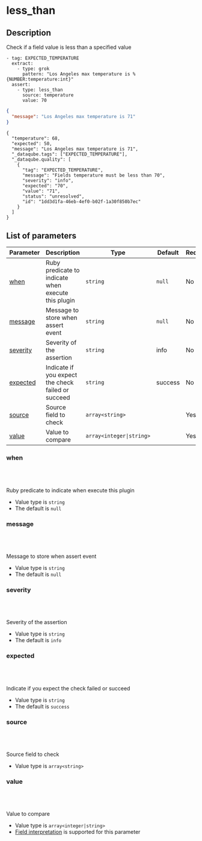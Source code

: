 # less_than <Badge type='tip' text='community' vertical='top' />

## Description

Check if a field value is less than a specified value


<CodeGroup>
  <CodeGroupItem title='CONFIG'>

```yaml{6-8}
- tag: EXPECTED_TEMPERATURE
  extract:
    - type: grok
      pattern: "Los Angeles max temperature is %{NUMBER:temperature:int}"
  assert:
    - type: less_than
      source: temperature
      value: 70
```

  </CodeGroupItem>
  <CodeGroupItem title='EVENT'>

```json
{
  "message": "Los Angeles max temperature is 71"
}
```

  </CodeGroupItem>
  <CodeGroupItem title='OUTPUT'>

```json{6-16}
{
  "temperature": 68,
  "expected": 50,
  "message": "Los Angeles max temperature is 71",
  "_dataqube.tags": ["EXPECTED_TEMPERATURE"],
  "_dataqube.quality": [
    {
      "tag": "EXPECTED_TEMPERATURE",
      "message": "Fields temperature must be less than 70",
      "severity": "info",
      "expected": "70",
      "value": "71",
      "status": "unresolved",
      "id": "1dd3d1fa-46eb-4ef0-b02f-1a30f850b7ec"
    }
  ]
}
```

  </CodeGroupItem>
</CodeGroup>
  

## List of parameters

| Parameter | Description | Type | Default | Required |
|---|---|---|---|---|
| [when](#when) | Ruby predicate to indicate when execute this plugin | <code>string</code> | `null` | No |
| [message](#message) | Message to store when assert event | <code>string</code> | `null` | No |
| [severity](#severity) | Severity of the assertion | <code>string</code> | info | No |
| [expected](#expected) | Indicate if you expect the check failed or succeed | <code>string</code> | success | No |
| [source](#source) | Source field to check | <code>array&lt;string&gt;</code> |  | Yes |
| [value](#value) | Value to compare | <code>array&lt;integer&#124;string&gt;</code> |  | Yes |

### when

<br/>
<Badge type='warning' text='optional' vertical='bottom' />
<br/><br/>
Ruby predicate to indicate when execute this plugin

- Value type is <code>string</code>
- The default is `null`

### message

<br/>
<Badge type='warning' text='optional' vertical='bottom' />
<br/><br/>
Message to store when assert event

- Value type is <code>string</code>
- The default is `null`

### severity

<br/>
<Badge type='warning' text='optional' vertical='bottom' />
<br/><br/>
Severity of the assertion

- Value type is <code>string</code>
- The default is `info`

### expected

<br/>
<Badge type='warning' text='optional' vertical='bottom' />
<br/><br/>
Indicate if you expect the check failed or succeed

- Value type is <code>string</code>
- The default is `success`

### source

<br/>
<Badge type='tip' text='required' vertical='bottom' />
<br/><br/>
Source field to check

- Value type is <code>array&lt;string&gt;</code>

### value

<br/>
<Badge type='tip' text='required' vertical='bottom' />
<br/><br/>
Value to compare

- Value type is <code>array&lt;integer&#124;string&gt;</code>
- [Field interpretation](#) is supported for this parameter

